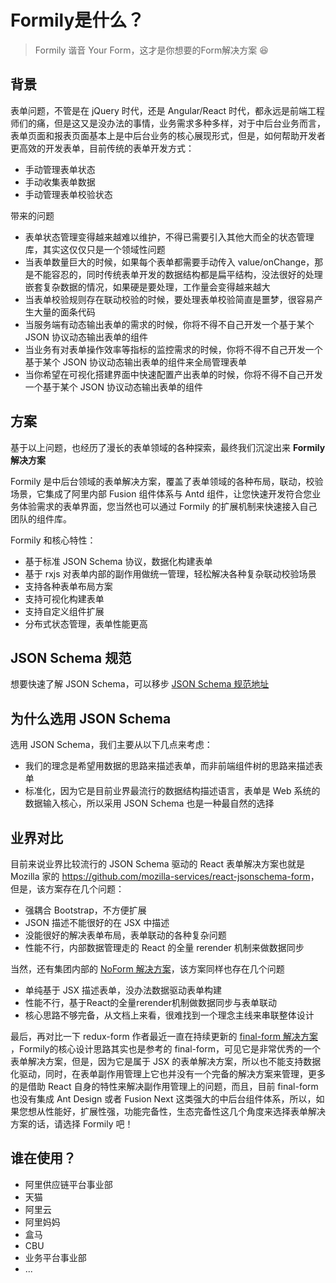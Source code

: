 # Formily是什么？

> Formily 谐音 Your Form，这才是你想要的Form解决方案 😆

## 背景

表单问题，不管是在 jQuery 时代，还是 Angular/React 时代，都永远是前端工程师们的痛，但是这又是没办法的事情，业务需求多种多样，对于中后台业务而言，表单页面和报表页面基本上是中后台业务的核心展现形式，但是，如何帮助开发者更高效的开发表单，目前传统的表单开发方式：

- 手动管理表单状态
- 手动收集表单数据
- 手动管理表单校验状态

带来的问题

- 表单状态管理变得越来越难以维护，不得已需要引入其他大而全的状态管理库，其实这仅仅只是一个领域性问题
- 当表单数量巨大的时候，如果每个表单都需要手动传入 value/onChange，那是不能容忍的，同时传统表单开发的数据结构都是扁平结构，没法很好的处理嵌套复杂数据的情况，如果硬是要处理，工作量会变得越来越大
- 当表单校验规则存在联动校验的时候，要处理表单校验简直是噩梦，很容易产生大量的面条代码
- 当服务端有动态输出表单的需求的时候，你将不得不自己开发一个基于某个 JSON 协议动态输出表单的组件
- 当业务有对表单操作效率等指标的监控需求的时候，你将不得不自己开发一个基于某个 JSON 协议动态输出表单的组件来全局管理表单
- 当你希望在可视化搭建界面中快速配置产出表单的时候，你将不得不自己开发一个基于某个 JSON 协议动态输出表单的组件



## 方案

基于以上问题，也经历了漫长的表单领域的各种探索，最终我们沉淀出来 **Formily 解决方案**

Formily 是中后台领域的表单解决方案，覆盖了表单领域的各种布局，联动，校验场景，它集成了阿里内部 Fusion 组件体系与 Antd 组件，让您快速开发符合您业务体验需求的表单界面，您当然也可以通过 Formily 的扩展机制来快速接入自己团队的组件库。

Formily 和核心特性：

- 基于标准 JSON Schema 协议，数据化构建表单
- 基于 rxjs 对表单内部的副作用做统一管理，轻松解决各种复杂联动校验场景
- 支持各种表单布局方案
- 支持可视化构建表单
- 支持自定义组件扩展
- 分布式状态管理，表单性能更高



## JSON Schema 规范

想要快速了解 JSON Schema，可以移步 [JSON Schema 规范地址](https://json-schema.org/)



## 为什么选用 JSON Schema

选用 JSON Schema，我们主要从以下几点来考虑：

- 我们的理念是希望用数据的思路来描述表单，而非前端组件树的思路来描述表单
- 标准化，因为它是目前业界最流行的数据结构描述语言，表单是 Web 系统的数据输入核心，所以采用 JSON Schema 也是一种最自然的选择



## 业界对比

目前来说业界比较流行的 JSON Schema 驱动的 React 表单解决方案也就是 Mozilla 家的 <https://github.com/mozilla-services/react-jsonschema-form>，但是，该方案存在几个问题：

- 强耦合 Bootstrap，不方便扩展
- JSON 描述不能很好的在 JSX 中描述
- 没能很好的解决表单布局，表单联动的各种复杂问题
- 性能不行，内部数据管理走的 React 的全量 rerender 机制来做数据同步

当然，还有集团内部的 [NoForm 解决方案](https://alibaba.github.io/nopage)，该方案同样也存在几个问题

- 单纯基于 JSX 描述表单，没办法数据驱动表单构建
- 性能不行，基于React的全量rerender机制做数据同步与表单联动
- 核心思路不够完备，从文档上来看，很难找到一个理念主线来串联整体设计

最后，再对比一下 redux-form 作者最近一直在持续更新的 [final-form 解决方案](https://github.com/final-form/final-form) ，Formily的核心设计思路其实也是参考的 final-form，可见它是非常优秀的一个表单解决方案，但是，因为它是属于 JSX 的表单解决方案，所以也不能支持数据化驱动，同时，在表单副作用管理上它也并没有一个完备的解决方案来管理，更多的是借助 React 自身的特性来解决副作用管理上的问题，而且，目前 final-form 也没有集成 Ant Design 或者 Fusion Next 这类强大的中后台组件体系，所以，如果您想从性能好，扩展性强，功能完备性，生态完备性这几个角度来选择表单解决方案的话，请选择 Formily 吧！

## 谁在使用？

- 阿里供应链平台事业部
- 天猫
- 阿里云
- 阿里妈妈
- 盒马
- CBU
- 业务平台事业部
- ...
